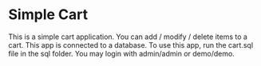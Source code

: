 # Simple Cart
This is a simple cart application. You can add / modify / delete items to a cart. This app is connected to a database. To use this app, run the cart.sql file in the sql folder.
You may login with admin/admin or demo/demo.
